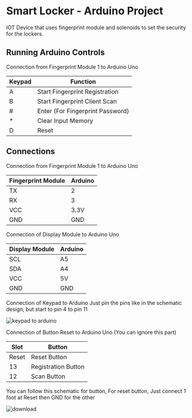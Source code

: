 # Smart Locker - Arduino Project
IOT Device that uses fingerprint module and solenoids to set the security for the lockers. 

## Running Arduino Controls
Connection from Fingerprint Module 1 to Arduino Uno

| Keypad  | Function |
| ------------- | ------------- |
| A  | Start Fingerprint Registration  |
| B  | Start Fingerprint Client Scan  |
| #  | Enter (For Fingerprint Password)  |
| *  | Clear Input Memory  |
| D  | Reset  |

## Connections

Connection from Fingerprint Module 1 to Arduino Uno

| Fingerprint Module  | Arduino |
| ------------- | ------------- |
| TX  | 2  |
| RX  | 3  |
| VCC  | 3.3V  |
| GND  | GND  |

Connection of Display Module to Arduino Uno

| Display Module  | Arduino |
| ------------- | ------------- |
| SCL  | A5  |
| SDA  | A4  |
| VCC  | 5V  |
| GND  | GND  | 

Connection of Keypad to Arduino 
Just pin the pins like in the schematic design, but start to pin 4 to pin 11

![keypad to arduino](https://user-images.githubusercontent.com/28371423/172602264-808fa301-6cd1-4e2a-b9f3-b48b056d7a05.png)


Connection of Button Reset to Arduino Uno  (You can ignore this part)

| Slot  | Button |
| ------------- | ------------- |
| Reset  | Reset Button  |
| 13  | Registration Button  |
| 12  | Scan Button  | 

You can follow this schematic for button, For reset button, Just connect 1 foot at Reset then GND for the other

![download](https://user-images.githubusercontent.com/28371423/172420948-8963761a-04c7-443e-a635-87ecfc8eec77.png)
